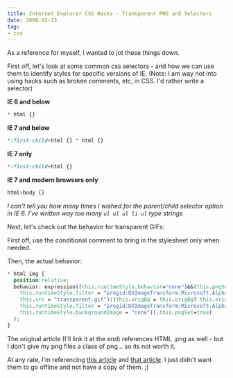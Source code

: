 ```yaml
---
title: Internet Explorer CSS Hacks - Transparent PNG and Selectors
date: 2008-02-23
tag:
- css
---
```

As a reference for myself, I wanted to jot these things down.

<!--more-->

First off, let's look at some common css selectors - and how we can use them to identify styles for specific versions of IE.  (Note: I am way not into using hacks such as broken comments, etc, in CSS.  I'd rather write a selector)

**IE 6 and below**

```css
* html {}
```

**IE 7 and below**

```css
*:first-child+html {} * html {}
```

**IE 7 only**

```css
*:first-child+html {}
```

**IE 7 and modern browsers only**

```css
html>body {}
```

_I can't tell you how many times I wished for the parent/child selector option in IE 6.  I've written way too many `ul ul ul li ul` type strings_

Next, let's check out the behavior for transparent GIFs:

First off, use the conditional comment to bring in the stylesheet only when needed.

Then, the actual behavior:

```css
* html img {
  position:relative;
  behavior: expression((this.runtimeStyle.behavior="none")&&(this.pngSet?this.pngSet=true:(this.nodeName == "IMG" && this.src.toLowerCase().indexOf('.png')>-1?(this.runtimeStyle.backgroundImage = "none",
    this.runtimeStyle.filter = "progid:DXImageTransform.Microsoft.AlphaImageLoader(src='" + this.src + "', sizingMethod='image')",
    this.src = "transparent.gif"):(this.origBg = this.origBg? this.origBg :this.currentStyle.backgroundImage.toString().replace('url("','').replace('")',''),
    this.runtimeStyle.filter = "progid:DXImageTransform.Microsoft.AlphaImageLoader(src='" + this.origBg + "', sizingMethod='crop')",
    this.runtimeStyle.backgroundImage = "none")),this.pngSet=true)
  );
}
```

The original article (I'll link it at the end) references HTML .png as well - but I don't give my png files a class of png... so its not worth it.

At any rate, I'm referencing [this article](http://www.noupe.com/better-design/7-css-hacks-you-cannt-live-without.html) and [that article](http://komodomedia.com/blog/index.php/2007/11/05/css-png-image-fix-for-ie/).  I just didn't want them to go offline and not have a copy of them. ;)
